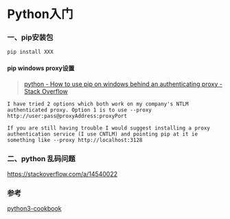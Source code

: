 Python入门
==

### 一、pip安装包
```
pip install XXX
```

#### pip windows proxy设置 
> [python - How to use pip on windows behind an authenticating proxy - Stack Overflow](https://stackoverflow.com/a/11869484)

```
I have tried 2 options which both work on my company's NTLM authenticated proxy. Option 1 is to use --proxy http://user:pass@proxyAddress:proxyPort

If you are still having trouble I would suggest installing a proxy authentication service (I use CNTLM) and pointing pip at it ie something like --proxy http://localhost:3128
```


### 二、python 乱码问题
https://stackoverflow.com/a/14540022

### 参考
[python3-cookbook](http://python3-cookbook.readthedocs.io/zh_CN/latest/c02/p15_interpolating_variables_in_strings.html)
